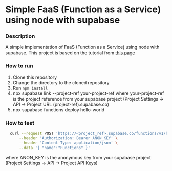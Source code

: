 # Simple FaaS (Function as a Service) using node with supabase
### Description
A simple implementation of FaaS (Function as a Service) using node with supabase. This project is based on the tutorial from [this page](https://dev.to/documatic/guide-to-implementing-function-as-a-service-a-deep-dive-into-serverless-computing-55gd)

### How to run
1. Clone this repository
2. Change the directory to the cloned repository
3. Run `npm install`
4. npx supabase link --project-ref your-project-ref
where your-project-ref is the project reference from your supabase project (Project Settings -> API -> Project URL (project-ref).supabase.co)
5. npx supabase functions deploy hello-world

### How to test
```bash
  curl --request POST 'https://<project_ref>.supabase.co/functions/v1/hello-world' \
      --header 'Authorization: Bearer ANON_KEY' \
      --header 'Content-Type: application/json' \
      --data '{ "name":"Functions" }'
```
where ANON_KEY is the anonymous key from your supabase project (Project Settings -> API -> Project API Keys)
